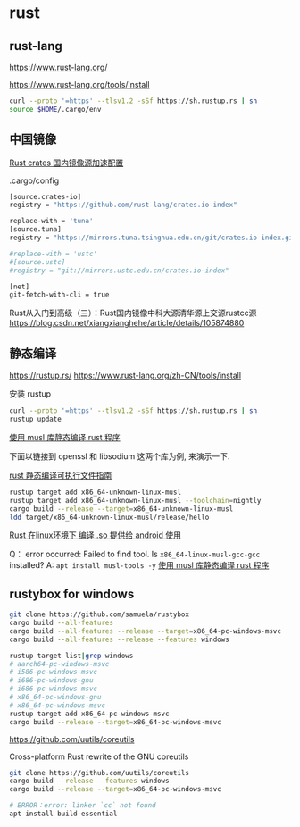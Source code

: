 # rust

## rust-lang

https://www.rust-lang.org/


https://www.rust-lang.org/tools/install

```bash
curl --proto '=https' --tlsv1.2 -sSf https://sh.rustup.rs | sh
source $HOME/.cargo/env

```

## 中国镜像

[Rust crates 国内镜像源加速配置](https://zhuanlan.zhihu.com/p/126204128)

.cargo/config 

```bash
[source.crates-io]
registry = "https://github.com/rust-lang/crates.io-index"

replace-with = 'tuna'
[source.tuna]
registry = "https://mirrors.tuna.tsinghua.edu.cn/git/crates.io-index.git"

#replace-with = 'ustc'
#[source.ustc]
#registry = "git://mirrors.ustc.edu.cn/crates.io-index"

[net]
git-fetch-with-cli = true
```

Rust从入门到高级（三）：Rust国内镜像中科大源清华源上交源rustcc源
https://blog.csdn.net/xiangxianghehe/article/details/105874880

## 静态编译 

https://rustup.rs/
https://www.rust-lang.org/zh-CN/tools/install

安装  rustup

```bash
curl --proto '=https' --tlsv1.2 -sSf https://sh.rustup.rs | sh
rustup update
```

[使用 musl 库静态编译 rust 程序](https://blog.biofan.org/2019/08/rust-static-build-with-musl/)

下面以链接到 openssl 和 libsodium 这两个库为例, 来演示一下.

[rust 静态编译可执行文件指南](https://blog.csdn.net/castellan/article/details/86063775)

```bash
rustup target add x86_64-unknown-linux-musl
rustup target add x86_64-unknown-linux-musl --toolchain=nightly
cargo build --release --target=x86_64-unknown-linux-musl
ldd target/x86_64-unknown-linux-musl/release/hello
```

[Rust 在linux环境下 编译 .so 提供给 android 使用](https://blog.csdn.net/xie397361457/article/details/109997037)

Q： error occurred: Failed to find tool. Is `x86_64-linux-musl-gcc-gcc` installed?
A: `apt install musl-tools -y`
[使用 musl 库静态编译 rust 程序](https://blog.biofan.org/2019/08/rust-static-build-with-musl/)

## rustybox for windows

```bash
git clone https://github.com/samuela/rustybox
cargo build --all-features
cargo build --all-features --release --target=x86_64-pc-windows-msvc
cargo build --all-features --release --features windows

rustup target list|grep windows
# aarch64-pc-windows-msvc
# i586-pc-windows-msvc
# i686-pc-windows-gnu
# i686-pc-windows-msvc
# x86_64-pc-windows-gnu
# x86_64-pc-windows-msvc
rustup target add x86_64-pc-windows-msvc
cargo build --release --target=x86_64-pc-windows-msvc

```

https://github.com/uutils/coreutils

Cross-platform Rust rewrite of the GNU coreutils

```bash
git clone https://github.com/uutils/coreutils
cargo build --release --features windows
cargo build --release --target=x86_64-pc-windows-msvc

# ERROR：error: linker `cc` not found
apt install build-essential
```




